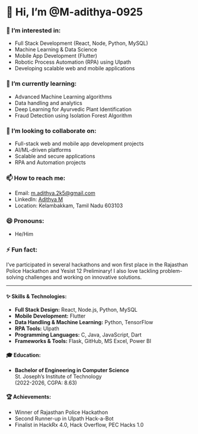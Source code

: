 # 👋 Hi, I’m @M-adithya-0925

### 👀 I’m interested in:
- Full Stack Development (React, Node, Python, MySQL)
- Machine Learning & Data Science
- Mobile App Development (Flutter)
- Robotic Process Automation (RPA) using UIpath
- Developing scalable web and mobile applications

### 🌱 I’m currently learning:
- Advanced Machine Learning algorithms
- Data handling and analytics
- Deep Learning for Ayurvedic Plant Identification
- Fraud Detection using Isolation Forest Algorithm

### 💞️ I’m looking to collaborate on:
- Full-stack web and mobile app development projects
- AI/ML-driven platforms
- Scalable and secure applications
- RPA and Automation projects

### 📫 How to reach me:
- Email: m.adithya.2k5@gmail.com
- LinkedIn: [Adithya M](https://www.linkedin.com/in/adithya-m-58714425b/)
- Location: Kelambakkam, Tamil Nadu 603103

### 😄 Pronouns:
- He/Him

### ⚡ Fun fact:
I’ve participated in several hackathons and won first place in the Rajasthan Police Hackathon and Yesist 12 Preliminary! I also love tackling problem-solving challenges and working on innovative solutions.

---

#### ✨ Skills & Technologies:
- **Full Stack Design:** React, Node.js, Python, MySQL
- **Mobile Development:** Flutter
- **Data Handling & Machine Learning:** Python, TensorFlow
- **RPA Tools:** UIpath
- **Programming Languages:** C, Java, JavaScript, Dart
- **Frameworks & Tools:** Flask, GitHub, MS Excel, Power BI

#### 🎓 Education:
- **Bachelor of Engineering in Computer Science**  
  St. Joseph’s Institute of Technology  
  (2022-2026, CGPA: 8.63)

#### 🏆 Achievements:
- Winner of Rajasthan Police Hackathon
- Second Runner-up in UIpath Hack-a-Bot
- Finalist in HackRx 4.0, Hack Overflow, PEC Hacks 1.0
